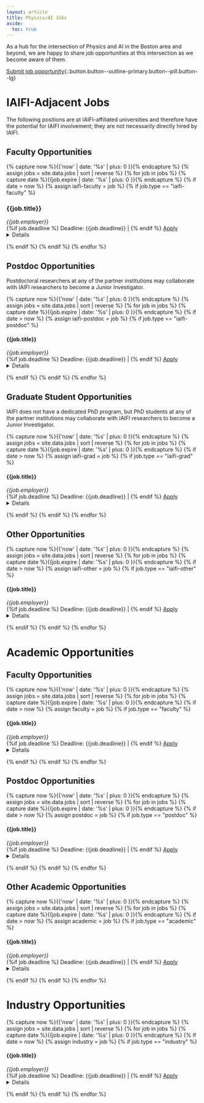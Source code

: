 ```yaml
---
layout: article
title: Physics/AI Jobs
aside:
  toc: true
---
```


As a hub for the intersection of Physics and AI in the Boston area and beyond, we are happy to share job opportunities at this intersection as we become aware of them. 

[Submit job opportunity](https://app.smartsheet.com/b/form/87828e2a006b4c86b6b786555e2dd492){:.button.button--outline-primary.button--pill.button--lg}

# IAIFI-Adjacent Jobs
The following positions are at IAIFI-affiliated universities and therefore have the potential for IAIFI involvement; they are not necessarily directly hired by IAIFI.

## Faculty Opportunities

{% capture now %}{{'now' | date: '%s' | plus: 0 }}{% endcapture %}
{% assign jobs = site.data.jobs | sort | reverse %}
{% for job in jobs %}
  {% capture date %}{{job.expire | date: '%s' | plus: 0 }}{% endcapture %}
  {% if date > now %}
{% assign iaifi-faculty = job %}
{% if job.type == "iaifi-faculty" %}
### {{job.title}}
*{{job.employer}}* <br>
{%if job.deadline %} Deadline: {{job.deadline}} | {% endif %} [Apply]({{job.link}}) <br>
<div style = "position:relative; top:-1em;" >
<details>
<summary>Details</summary>
<em>{{job.details}}</em>
</details>
</div>
{% endif %}
{% endif %}
{% endfor %}

## Postdoc Opportunities
Postdoctoral researchers at any of the partner institutions may collaborate with IAIFI researchers to become a Junior Investigator.

{% capture now %}{{'now' | date: '%s' | plus: 0 }}{% endcapture %}
{% assign jobs = site.data.jobs | sort | reverse %}
{% for job in jobs %}
  {% capture date %}{{job.expire | date: '%s' | plus: 0 }}{% endcapture %}
  {% if date > now %}
{% assign iaifi-postdoc = job %}
{% if job.type == "iaifi-postdoc" %}
#### {{job.title}}
*{{job.employer}}* <br>
{%if job.deadline %} Deadline: {{job.deadline}} | {% endif %} [Apply]({{job.link}}) <br>
<div style = "position:relative; top:-1em;" >
<details>
<summary>Details</summary>
<em>{{job.details}}</em>
</details>
</div>
{% endif %}
{% endif %}
{% endfor %}

## Graduate Student Opportunities
IAIFI does not have a dedicated PhD program, but PhD students at any of the partner institutions may collaborate with IAIFI researchers to become a Junior Investigator.

{% capture now %}{{'now' | date: '%s' | plus: 0 }}{% endcapture %}
{% assign jobs = site.data.jobs | sort | reverse %}
{% for job in jobs %}
  {% capture date %}{{job.expire | date: '%s' | plus: 0 }}{% endcapture %}
  {% if date > now %}
{% assign iaifi-grad = job %}
{% if job.type == "iaifi-grad" %}
#### {{job.title}}
*{{job.employer}}* <br>
{%if job.deadline %} Deadline: {{job.deadline}} | {% endif %} [Apply]({{job.link}}) <br>
<div style = "position:relative; top:-1em;" >
<details>
<summary>Details</summary>
<em>{{job.details}}</em>
</details>
</div>
{% endif %}
{% endif %}
{% endfor %}

## Other Opportunities
{% capture now %}{{'now' | date: '%s' | plus: 0 }}{% endcapture %}
{% assign jobs = site.data.jobs | sort | reverse %}
{% for job in jobs %}
  {% capture date %}{{job.expire | date: '%s' | plus: 0 }}{% endcapture %}
  {% if date > now %}
{% assign iaifi-other = job %}
{% if job.type == "iaifi-other" %}
#### {{job.title}}
*{{job.employer}}* <br>
{%if job.deadline %} Deadline: {{job.deadline}} | {% endif %} [Apply]({{job.link}}) <br>
<div style = "position:relative; top:-1em;" >
<details>
<summary>Details</summary>
<em>{{job.details}}</em>
</details>
</div>
{% endif %}
{% endif %}
{% endfor %}

# Academic Opportunities

## Faculty Opportunities
{% capture now %}{{'now' | date: '%s' | plus: 0 }}{% endcapture %}
{% assign jobs = site.data.jobs | sort | reverse %}
{% for job in jobs %}
  {% capture date %}{{job.expire | date: '%s' | plus: 0 }}{% endcapture %}
  {% if date > now %}
{% assign faculty = job %}
{% if job.type == "faculty" %}
#### {{job.title}}
*{{job.employer}}* <br>
{%if job.deadline %} Deadline: {{job.deadline}} | {% endif %} [Apply]({{job.link}}) <br>
<div style = "position:relative; top:-1em;" >
<details>
<summary>Details</summary>
<em>{{job.details}}</em>
</details>
</div>
{% endif %}
{% endif %}
{% endfor %}

## Postdoc Opportunities
{% capture now %}{{'now' | date: '%s' | plus: 0 }}{% endcapture %}
{% assign jobs = site.data.jobs | sort | reverse %}
{% for job in jobs %}
  {% capture date %}{{job.expire | date: '%s' | plus: 0 }}{% endcapture %}
  {% if date > now %}
{% assign postdoc = job %}
{% if job.type == "postdoc" %}
#### {{job.title}}
*{{job.employer}}* <br>
{%if job.deadline %} Deadline: {{job.deadline}} | {% endif %} [Apply]({{job.link}}) <br>
<div style = "position:relative; top:-1em;" >
<details>
<summary>Details</summary>
<em>{{job.details}}</em>
</details>
</div>
{% endif %}
{% endif %}
{% endfor %}


## Other Academic Opportunities
{% capture now %}{{'now' | date: '%s' | plus: 0 }}{% endcapture %}
{% assign jobs = site.data.jobs | sort | reverse %}
{% for job in jobs %}
  {% capture date %}{{job.expire | date: '%s' | plus: 0 }}{% endcapture %}
  {% if date > now %}
{% assign academic = job %}
{% if job.type == "academic" %}
#### {{job.title}}
*{{job.employer}}* <br>
{%if job.deadline %} Deadline: {{job.deadline}} | {% endif %} [Apply]({{job.link}}) <br>
<div style = "position:relative; top:-1em;" >
<details>
<summary>Details</summary>
<em>{{job.details}}</em>
</details>
</div>
{% endif %}
{% endif %}
{% endfor %}


# Industry Opportunities

{% capture now %}{{'now' | date: '%s' | plus: 0 }}{% endcapture %}
{% assign jobs = site.data.jobs | sort | reverse %}
{% for job in jobs %}
  {% capture date %}{{job.expire | date: '%s' | plus: 0 }}{% endcapture %}
  {% if date > now %}
{% assign industry = job %}
{% if job.type == "industry" %}
#### {{job.title}}
*{{job.employer}}* <br>
{%if job.deadline %} Deadline: {{job.deadline}} | {% endif %} [Apply]({{job.link}})
<div style = "position:relative; top:-1em;" >
<details>
<summary>Details</summary>
<em>{{job.details}}</em>
</details>
</div>
{% endif %}
{% endif %}
{% endfor %}
